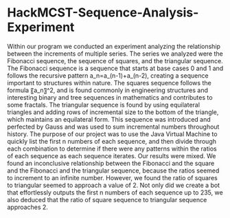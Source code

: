 # HackMCST-Sequence-Analysis-Experiment
Within our program we conducted an experiment analyzing the relationship between the increments of multiple series. The series we analyzed were the Fibonacci sequence, the sequence of squares, and the triangular sequence. The Fibonacci sequence is a sequence that starts at base cases 0 and 1 and follows the recursive pattern a_n=a_(n-1)+a_(n-2), creating a sequence important to structures within nature. The squares sequence follows the formula 〖a_n〗^2, and is found commonly in engineering structures and interesting binary and tree sequences in mathematics and contributes to some fractals. The triangular sequence is found by using equilateral triangles and adding rows of incremental size to the bottom of the triangle, which maintains an equilateral form. This sequence was introduced and perfected by Gauss and was used to sum incremental numbers throughout history. The purpose of our project was to use the Java Virtual Machine to quickly list the first n numbers of each sequence, and then divide through each combination to determine if there were any patterns within the ratios of each sequence as each sequence iterates. Our results were mixed. We found an inconclusive relationship between the Fibonacci and the square and the Fibonacci and the triangular sequence, because the ratios seemed to increment to an infinite number. However, we found the ratio of squares to triangular seemed to approach a value of 2. Not only did we create a bot that effortlessly outputs the first n numbers of each sequence up to 235, we also deduced that the ratio of square sequence to triangular sequence approaches 2. 
